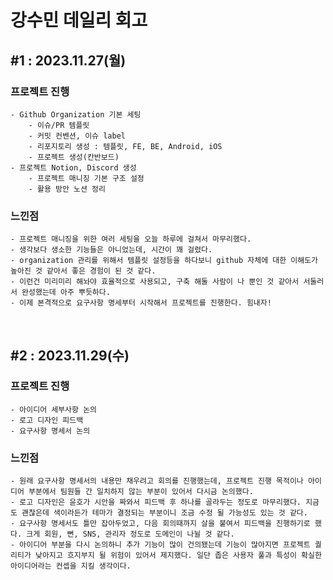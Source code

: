 # 강수민 데일리 회고

## #1 : 2023.11.27(월)

### 프로젝트 진행

    - Github Organization 기본 세팅
        - 이슈/PR 템플릿
        - 커밋 컨벤션, 이슈 label
        - 리포지토리 생성 : 템플릿, FE, BE, Android, iOS
        - 프로젝트 생성(칸반보드)
    - 프로젝트 Notion, Discord 생성
        - 프로젝트 매니징 기본 구조 설정
        - 활용 방안 노션 정리

### 느낀점

    - 프로젝트 매니징을 위한 여러 세팅을 오늘 하루에 걸쳐서 마무리했다.
    - 생각보다 생소한 기능들은 아니었는데, 시간이 꽤 걸렸다.
    - organization 관리를 위해서 템플릿 설정등을 하다보니 github 자체에 대한 이해도가 높아진 것 같아서 좋은 경험이 된 것 같다.
    - 이런건 미리미리 해놔야 효율적으로 사용되고, 구축 해둘 사람이 나 뿐인 것 같아서 서둘러서 완성했는데 아주 뿌듯하다.
    - 이제 본격적으로 요구사항 명세부터 시작해서 프로젝트를 진행한다. 힘내자!

<br>

## #2 : 2023.11.29(수)

### 프로젝트 진행

    - 아이디어 세부사항 논의
    - 로고 디자인 피드백
    - 요구사항 명세서 논의

### 느낀점

    - 원래 요구사항 명세서의 내용만 채우려고 회의를 진행했는데, 프로젝트 진행 목적이나 아이디어 부분에서 팀원들 간 일치하지 않는 부분이 있어서 다시금 논의했다.
    - 로고 디자인은 윤호가 시안을 짜와서 피드백 후 하나를 골라두는 정도로 마무리했다. 지금도 괜찮은데 색이라든가 테마가 결정되는 부분이니 조금 수정 될 가능성도 있는 것 같다.
    - 요구사항 명세서도 틀만 잡아두었고, 다음 회의때까지 살을 붙여서 피드백을 진행하기로 했다. 크게 회원, 뻔, SNS, 관리자 정도로 도메인이 나뉠 것 같다.
    - 아이디어 부분을 다시 논의하니 추가 기능이 많이 건의됐는데 기능이 많아지면 프로젝트 퀄리티가 낮아지고 흐지부지 될 위험이 있어서 제지했다. 일단 좁은 사용자 풀과 특성이 확실한 아이디어라는 컨셉을 지킬 생각이다.

